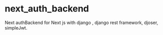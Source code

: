 # next_auth_backend
Next authBackend for Next js with django , django rest framework, djoser, simpleJwt.
